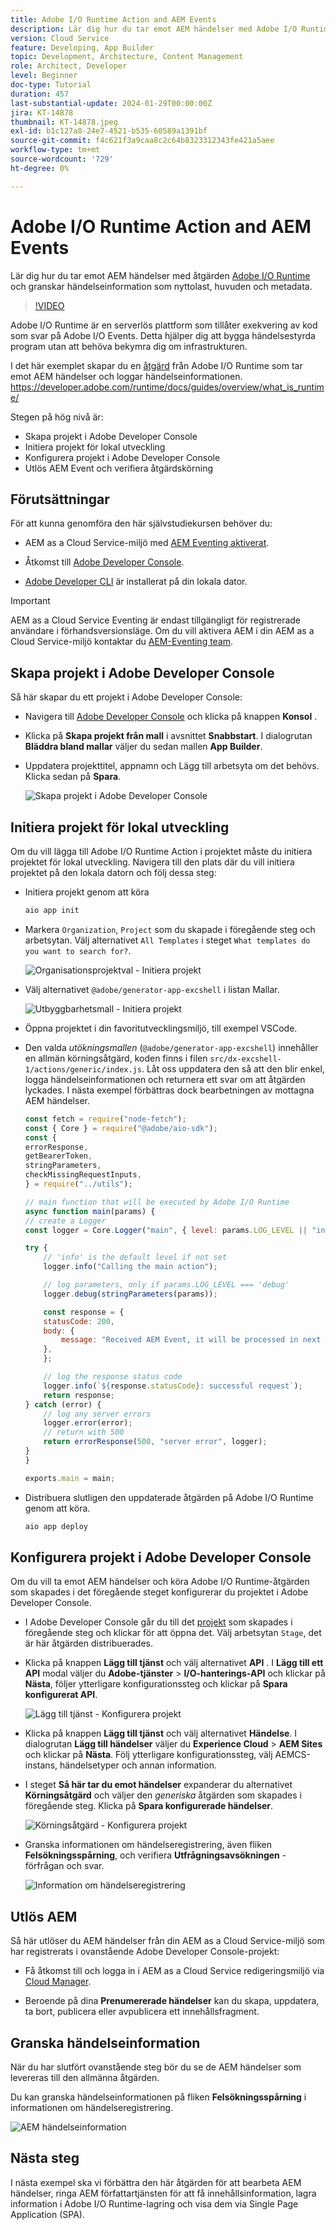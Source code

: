 ```yaml
---
title: Adobe I/O Runtime Action and AEM Events
description: Lär dig hur du tar emot AEM händelser med Adobe I/O Runtime-åtgärd och granskar händelseinformation som nyttolast, huvuden och metadata.
version: Cloud Service
feature: Developing, App Builder
topic: Development, Architecture, Content Management
role: Architect, Developer
level: Beginner
doc-type: Tutorial
duration: 457
last-substantial-update: 2024-01-29T00:00:00Z
jira: KT-14878
thumbnail: KT-14878.jpeg
exl-id: b1c127a8-24e7-4521-b535-60589a1391bf
source-git-commit: f4c621f3a9caa8c2c64b8323312343fe421a5aee
workflow-type: tm+mt
source-wordcount: '729'
ht-degree: 0%

---
```


# Adobe I/O Runtime Action and AEM Events

Lär dig hur du tar emot AEM händelser med åtgärden [Adobe I/O Runtime](https://developer.adobe.com/runtime/docs/guides/overview/what_is_runtime/) och granskar händelseinformation som nyttolast, huvuden och metadata.

>[!VIDEO](https://video.tv.adobe.com/v/3427053?quality=12&learn=on)

Adobe I/O Runtime är en serverlös plattform som tillåter exekvering av kod som svar på Adobe I/O Events. Detta hjälper dig att bygga händelsestyrda program utan att behöva bekymra dig om infrastrukturen.

I det här exemplet skapar du en [åtgärd](https://developer.adobe.com/runtime/docs/guides/using/creating_actions/) från Adobe I/O Runtime som tar emot AEM händelser och loggar händelseinformationen.
https://developer.adobe.com/runtime/docs/guides/overview/what_is_runtime/

Stegen på hög nivå är:

- Skapa projekt i Adobe Developer Console
- Initiera projekt för lokal utveckling
- Konfigurera projekt i Adobe Developer Console
- Utlös AEM Event och verifiera åtgärdskörning

## Förutsättningar

För att kunna genomföra den här självstudiekursen behöver du:

- AEM as a Cloud Service-miljö med [AEM Eventing aktiverat](https://developer.adobe.com/experience-cloud/experience-manager-apis/guides/events/#enable-aem-events-on-your-aem-cloud-service-environment).

- Åtkomst till [Adobe Developer Console](https://developer.adobe.com/developer-console/docs/guides/getting-started/).

- [Adobe Developer CLI](https://developer.adobe.com/runtime/docs/guides/tools/cli_install/) är installerat på din lokala dator.

>[!IMPORTANT]
>
>AEM as a Cloud Service Eventing är endast tillgängligt för registrerade användare i förhandsversionsläge. Om du vill aktivera AEM i din AEM as a Cloud Service-miljö kontaktar du [AEM-Eventing team](mailto:grp-aem-events@adobe.com).

## Skapa projekt i Adobe Developer Console

Så här skapar du ett projekt i Adobe Developer Console:

- Navigera till [Adobe Developer Console](https://developer.adobe.com/) och klicka på knappen **Konsol** .

- Klicka på **Skapa projekt från mall** i avsnittet **Snabbstart**. I dialogrutan **Bläddra bland mallar** väljer du sedan mallen **App Builder**.

- Uppdatera projekttitel, appnamn och Lägg till arbetsyta om det behövs. Klicka sedan på **Spara**.

  ![Skapa projekt i Adobe Developer Console](../assets/examples/runtime-action/create-project.png)


## Initiera projekt för lokal utveckling

Om du vill lägga till Adobe I/O Runtime Action i projektet måste du initiera projektet för lokal utveckling. Navigera till den plats där du vill initiera projektet på den lokala datorn och följ dessa steg:

- Initiera projekt genom att köra

  ```bash
  aio app init
  ```

- Markera `Organization`, `Project` som du skapade i föregående steg och arbetsytan. Välj alternativet `All Templates` i steget `What templates do you want to search for?`.

  ![Organisationsprojektval - Initiera projekt](../assets/examples/runtime-action/all-templates.png)

- Välj alternativet `@adobe/generator-app-excshell` i listan Mallar.

  ![Utbyggbarhetsmall - Initiera projekt](../assets/examples/runtime-action/extensibility-template.png)

- Öppna projektet i din favoritutvecklingsmiljö, till exempel VSCode.

- Den valda _utökningsmallen_ (`@adobe/generator-app-excshell`) innehåller en allmän körningsåtgärd, koden finns i filen `src/dx-excshell-1/actions/generic/index.js`. Låt oss uppdatera den så att den blir enkel, logga händelseinformationen och returnera ett svar om att åtgärden lyckades. I nästa exempel förbättras dock bearbetningen av mottagna AEM händelser.

  ```javascript
  const fetch = require("node-fetch");
  const { Core } = require("@adobe/aio-sdk");
  const {
  errorResponse,
  getBearerToken,
  stringParameters,
  checkMissingRequestInputs,
  } = require("../utils");
  
  // main function that will be executed by Adobe I/O Runtime
  async function main(params) {
  // create a Logger
  const logger = Core.Logger("main", { level: params.LOG_LEVEL || "info" });
  
  try {
      // 'info' is the default level if not set
      logger.info("Calling the main action");
  
      // log parameters, only if params.LOG_LEVEL === 'debug'
      logger.debug(stringParameters(params));
  
      const response = {
      statusCode: 200,
      body: {
          message: "Received AEM Event, it will be processed in next example",
      },
      };
  
      // log the response status code
      logger.info(`${response.statusCode}: successful request`);
      return response;
  } catch (error) {
      // log any server errors
      logger.error(error);
      // return with 500
      return errorResponse(500, "server error", logger);
  }
  }
  
  exports.main = main;
  ```

- Distribuera slutligen den uppdaterade åtgärden på Adobe I/O Runtime genom att köra.

  ```bash
  aio app deploy
  ```

## Konfigurera projekt i Adobe Developer Console

Om du vill ta emot AEM händelser och köra Adobe I/O Runtime-åtgärden som skapades i det föregående steget konfigurerar du projektet i Adobe Developer Console.

- I Adobe Developer Console går du till det [projekt](https://developer.adobe.com/console/projects) som skapades i föregående steg och klickar för att öppna det. Välj arbetsytan `Stage`, det är här åtgärden distribuerades.

- Klicka på knappen **Lägg till tjänst** och välj alternativet **API** . I **Lägg till ett API** modal väljer du **Adobe-tjänster** > **I/O-hanterings-API** och klickar på **Nästa**, följer ytterligare konfigurationssteg och klickar på **Spara konfigurerat API**.

  ![Lägg till tjänst - Konfigurera projekt](../assets/examples/runtime-action/add-io-management-api.png)

- Klicka på knappen **Lägg till tjänst** och välj alternativet **Händelse**. I dialogrutan **Lägg till händelser** väljer du **Experience Cloud** > **AEM Sites** och klickar på **Nästa**. Följ ytterligare konfigurationssteg, välj AEMCS-instans, händelsetyper och annan information.

- I steget **Så här tar du emot händelser** expanderar du alternativet **Körningsåtgärd** och väljer den _generiska_ åtgärden som skapades i föregående steg. Klicka på **Spara konfigurerade händelser**.

  ![Körningsåtgärd - Konfigurera projekt ](../assets/examples/runtime-action/select-runtime-action.png)

- Granska informationen om händelseregistrering, även fliken **Felsökningsspårning**, och verifiera **Utfrågningsavsökningen** - förfrågan och svar.

  ![Information om händelseregistrering](../assets/examples/runtime-action/debug-tracing-challenge-probe.png)


## Utlös AEM

Så här utlöser du AEM händelser från din AEM as a Cloud Service-miljö som har registrerats i ovanstående Adobe Developer Console-projekt:

- Få åtkomst till och logga in i AEM as a Cloud Service redigeringsmiljö via [Cloud Manager](https://my.cloudmanager.adobe.com/).

- Beroende på dina **Prenumererade händelser** kan du skapa, uppdatera, ta bort, publicera eller avpublicera ett innehållsfragment.

## Granska händelseinformation

När du har slutfört ovanstående steg bör du se de AEM händelser som levereras till den allmänna åtgärden.

Du kan granska händelseinformationen på fliken **Felsökningsspårning** i informationen om händelseregistrering.

![AEM händelseinformation](../assets/examples/runtime-action/aem-event-details.png)


## Nästa steg

I nästa exempel ska vi förbättra den här åtgärden för att bearbeta AEM händelser, ringa AEM författartjänsten för att få innehållsinformation, lagra information i Adobe I/O Runtime-lagring och visa dem via Single Page Application (SPA).
